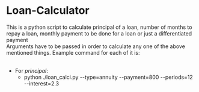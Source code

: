 # Loan-Calculator
This is a python script to calculate principal of a loan, number of months to repay a loan, monthly payment to be done for a loan or just a differentiated payment <br />
Arguments have to be passed in order to calculate any one of the above mentioned things. Example command for each of it is: <br />
<br />
* For *principal*:
  * python ./loan_calci.py --type=annuity --payment=800 --periods=12 --interest=2.3
